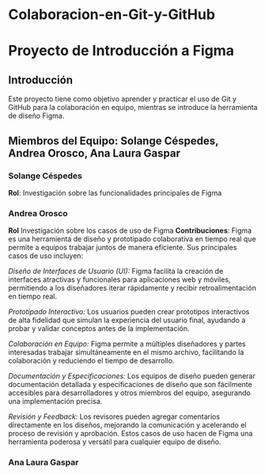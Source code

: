# Colaboracion-en-Git-y-GitHub
# Proyecto de Introducción a Figma
## Introducción
Este proyecto tiene como objetivo aprender y practicar el uso de Git y GitHub para la colaboración en equipo, mientras se introduce la herramienta de diseño Figma.
## Miembros del Equipo: Solange Céspedes, Andrea Orosco, Ana Laura Gaspar
### Solange Céspedes
**Rol**: Investigación sobre las funcionalidades principales de Figma
### Andrea Orosco
**Rol** Investigación sobre los casos de uso de Figma
**Contribuciones**: Figma es una herramienta de diseño y prototipado colaborativa en tiempo real que permite a equipos trabajar juntos de manera eficiente. Sus principales casos de uso incluyen:

*Diseño de Interfaces de Usuario (UI):* Figma facilita la creación de interfaces atractivas y funcionales para aplicaciones web y móviles, permitiendo a los diseñadores iterar rápidamente y recibir retroalimentación en tiempo real.

*Prototipado Interactivo:* Los usuarios pueden crear prototipos interactivos de alta fidelidad que simulan la experiencia del usuario final, ayudando a probar y validar conceptos antes de la implementación.

*Colaboración en Equipo:* Figma permite a múltiples diseñadores y partes interesadas trabajar simultáneamente en el mismo archivo, facilitando la colaboración y reduciendo el tiempo de desarrollo.

*Documentación y Especificaciones:* Los equipos de diseño pueden generar documentación detallada y especificaciones de diseño que son fácilmente accesibles para desarrolladores y otros miembros del equipo, asegurando una implementación precisa.

*Revisión y Feedback:* Los revisores pueden agregar comentarios directamente en los diseños, mejorando la comunicación y acelerando el proceso de revisión y aprobación.
Estos casos de uso hacen de Figma una herramienta poderosa y versátil para cualquier equipo de diseño.

### Ana Laura Gaspar
